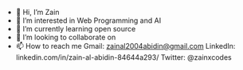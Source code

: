 - 👋 Hi, I’m Zain
- 👀 I’m interested in Web Programming and AI
- 🌱 I’m currently learning open source
- 💞️ I’m looking to collaborate on 
- 📫 How to reach me
    Gmail:    zainal2004abidin@gmail.com
    LinkedIn: linkedin.com/in/zain-al-abidin-84644a293/
    Twitter: @zainxcodes


<!---
zainop23/zainop23 is a ✨ special ✨ repository because its `README.md` (this file) appears on your GitHub profile.
You can click the Preview link to take a look at your changes.
--->
